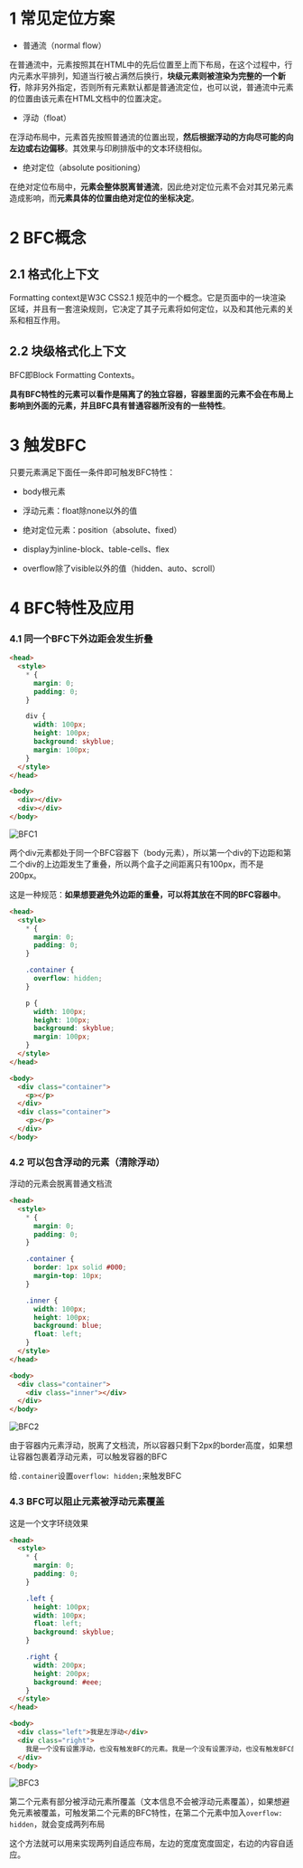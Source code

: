 # 1 常见定位方案

- 普通流（normal flow）

在普通流中，元素按照其在HTML中的先后位置至上而下布局，在这个过程中，行内元素水平排列，知道当行被占满然后换行，**块级元素则被渲染为完整的一个新行**，除非另外指定，否则所有元素默认都是普通流定位，也可以说，普通流中元素的位置由该元素在HTML文档中的位置决定。

- 浮动（float）

在浮动布局中，元素首先按照普通流的位置出现，**然后根据浮动的方向尽可能的向左边或右边偏移**。其效果与印刷排版中的文本环绕相似。

- 绝对定位（absolute positioning）

在绝对定位布局中，**元素会整体脱离普通流**，因此绝对定位元素不会对其兄弟元素造成影响，而**元素具体的位置由绝对定位的坐标决定**。

# 2 BFC概念

## 2.1 格式化上下文

Formatting context是W3C CSS2.1 规范中的一个概念。它是页面中的一块渲染区域，并且有一套渲染规则，它决定了其子元素将如何定位，以及和其他元素的关系和相互作用。

## 2.2 块级格式化上下文

BFC即Block Formatting Contexts。

**具有BFC特性的元素可以看作是隔离了的独立容器，容器里面的元素不会在布局上影响到外面的元素，并且BFC具有普通容器所没有的一些特性**。

# 3 触发BFC

只要元素满足下面任一条件即可触发BFC特性：

- body根元素

- 浮动元素：float除none以外的值

- 绝对定位元素：position（absolute、fixed）

- display为inline-block、table-cells、flex

- overflow除了visible以外的值（hidden、auto、scroll）

# 4 BFC特性及应用

### 4.1 同一个BFC下外边距会发生折叠

``` html
<head>
  <style>
    * {
      margin: 0;
      padding: 0;
    }

    div {
      width: 100px;
      height: 100px;
      background: skyblue;
      margin: 100px;
    }
  </style>
</head>

<body>
  <div></div>
  <div></div>
</body>
```

![BFC1](./image/BFC1.png)

两个div元素都处于同一个BFC容器下（body元素），所以第一个div的下边距和第二个div的上边距发生了重叠，所以两个盒子之间距离只有100px，而不是200px。

这是一种规范：**如果想要避免外边距的重叠，可以将其放在不同的BFC容器中**。

``` html
<head>
  <style>
    * {
      margin: 0;
      padding: 0;
    }

    .container {
      overflow: hidden;
    }

    p {
      width: 100px;
      height: 100px;
      background: skyblue;
      margin: 100px;
    }
  </style>
</head>

<body>
  <div class="container">
    <p></p>
  </div>
  <div class="container">
    <p></p>
  </div>
</body>
```

### 4.2 可以包含浮动的元素（清除浮动）

浮动的元素会脱离普通文档流

``` html
<head>
  <style>
    * {
      margin: 0;
      padding: 0;
    }

    .container {
      border: 1px solid #000;
      margin-top: 10px;
    }

    .inner {
      width: 100px;
      height: 100px;
      background: blue;
      float: left;
    }
  </style>
</head>

<body>
  <div class="container">
    <div class="inner"></div>
  </div>
</body>
```

![BFC2](./image/BFC2.png)

由于容器内元素浮动，脱离了文档流，所以容器只剩下2px的border高度，如果想让容器包裹着浮动元素，可以触发容器的BFC

给`.container`设置`overflow: hidden;`来触发BFC

### 4.3 BFC可以阻止元素被浮动元素覆盖

这是一个文字环绕效果

``` html
<head>
  <style>
    * {
      margin: 0;
      padding: 0;
    }

    .left {
      height: 100px;
      width: 100px;
      float: left;
      background: skyblue;
    }

    .right {
      width: 200px;
      height: 200px;
      background: #eee;
    }
  </style>
</head>

<body>
  <div class="left">我是左浮动</div>
  <div class="right">
    我是一个没有设置浮动，也没有触发BFC的元素。我是一个没有设置浮动，也没有触发BFC的元素。我是一个没有设置浮动，也没有触发BFC的元素。
  </div>
</body>
```

![BFC3](./image/BFC3.png)

第二个元素有部分被浮动元素所覆盖（文本信息不会被浮动元素覆盖），如果想避免元素被覆盖，可触发第二个元素的BFC特性，在第二个元素中加入`overflow: hidden`，就会变成两列布局

这个方法就可以用来实现两列自适应布局，左边的宽度宽度固定，右边的内容自适应。
